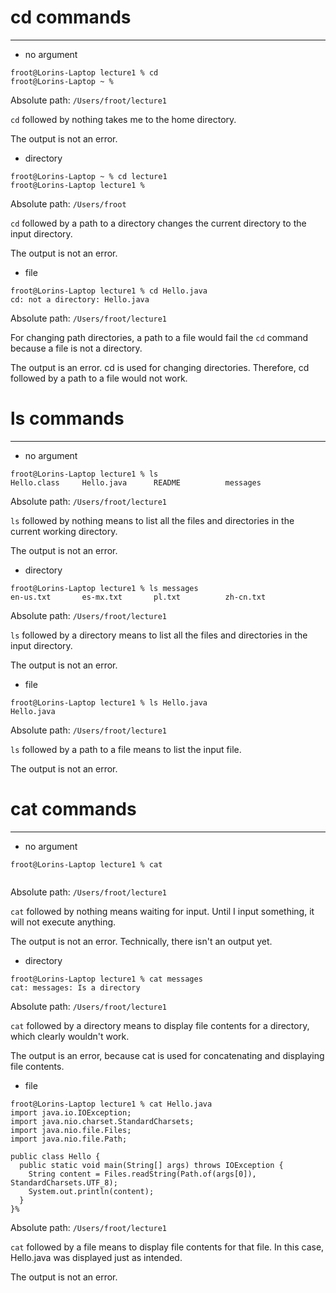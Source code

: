 # cd commands

---
* no argument
```
froot@Lorins-Laptop lecture1 % cd
froot@Lorins-Laptop ~ % 
```
Absolute path: `/Users/froot/lecture1`

`cd` followed by nothing takes me to the home directory.

The output is not an error.
* directory
```
froot@Lorins-Laptop ~ % cd lecture1
froot@Lorins-Laptop lecture1 % 
```
Absolute path: `/Users/froot`

`cd` followed by a path to a directory changes the current directory to the input directory.

The output is not an error.
* file
```
froot@Lorins-Laptop lecture1 % cd Hello.java
cd: not a directory: Hello.java
```
Absolute path: `/Users/froot/lecture1`

For changing path directories, a path to a file would fail the `cd` command because a file is not a directory.

The output is an error. cd is used for changing directories. Therefore, cd followed by a path to a file would not work.


# ls commands

---
* no argument
```
froot@Lorins-Laptop lecture1 % ls
Hello.class     Hello.java      README          messages
```
Absolute path: `/Users/froot/lecture1`

`ls` followed by nothing means to list all the files and directories in the current working directory.

The output is not an error.
* directory
```
froot@Lorins-Laptop lecture1 % ls messages
en-us.txt       es-mx.txt       pl.txt          zh-cn.txt
```
Absolute path: `/Users/froot/lecture1`

`ls` followed by a directory means to list all the files and directories in the input directory.

The output is not an error.
* file
```
froot@Lorins-Laptop lecture1 % ls Hello.java
Hello.java
```
Absolute path: `/Users/froot/lecture1`

`ls` followed by a path to a file means to list the input file.

The output is not an error.


# cat commands

---
* no argument
```
froot@Lorins-Laptop lecture1 % cat
‎ 
```
Absolute path: `/Users/froot/lecture1`

`cat` followed by nothing means waiting for input. Until I input something, it will not execute anything.

The output is not an error. Technically, there isn't an output yet.
* directory
```
froot@Lorins-Laptop lecture1 % cat messages
cat: messages: Is a directory
```
Absolute path: `/Users/froot/lecture1`

`cat` followed by a directory means to display file contents for a directory, which clearly wouldn't work.

The output is an error, because cat is used for concatenating and displaying file contents.
* file
```
froot@Lorins-Laptop lecture1 % cat Hello.java
import java.io.IOException;
import java.nio.charset.StandardCharsets;
import java.nio.file.Files;
import java.nio.file.Path;

public class Hello {
  public static void main(String[] args) throws IOException {
    String content = Files.readString(Path.of(args[0]), StandardCharsets.UTF_8);    
    System.out.println(content);
  }
}%
```
Absolute path: `/Users/froot/lecture1`

`cat` followed by a file means to display file contents for that file. In this case, Hello.java was displayed just as intended.

The output is not an error.
